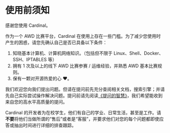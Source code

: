 # 使用前须知

感谢您使用 Cardinal。

作为一个 AWD 比赛平台，Cardinal 在使用上存在一些门槛。为了减少您使用时产生的困惑，请您先确认自己是否已具备以下条件：

1. 知晓基本计算机、计算机网络知识。（包括但不限于 Linux、Shell、Docker、SSH、IPTABLES 等）
2. 拥有 1 次及以上的线下 AWD 比赛参赛 / 运维经验，并熟悉 AWD 基本比赛规则。
3. 保有一颗对开源热爱的心 ❤️。

我们欢迎您向我们提出问题。但请在提问前先充分查阅相关文档，搜索引擎；并请先自己实际尝试操作解决问题。提问前请先阅读[《提问的智慧》](https://github.com/ryanhanwu/How-To-Ask-Questions-The-Smart-Way/blob/master/README-zh_CN.md)，我们希望能收到来自您的高水平高质量的提问。

Cardinal 的开发者为在校学生，他们有自己的学业、日常生活，甚至是工作。请**不要**将他们当做所谓的“售后”或者是“客服”，并要求他们对您的每个问题都即使应答或抽出时间进行详细的排查跟踪。
